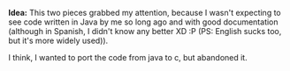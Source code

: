 **Idea:** This two pieces grabbed my attention, because I wasn't expecting to see code
written in Java by me so long ago and with good documentation (although in Spanish, I
didn't know any better XD :P (PS: English sucks too, but it's more widely used)).

I think, I wanted to port the code from java to c, but abandoned it.
